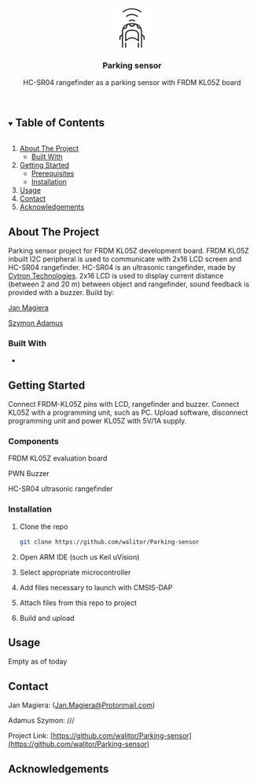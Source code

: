

<!-- PROJECT LOGO -->
<br />
<p align="center">
  <a href="https://github.com/walitor/Parking-sensor">
    <img src="images/logo.png" alt="Logo" width="80" height="80">
  </a>

  <h3 align="center">Parking sensor</h3>

  <p align="center">
    HC-SR04 rangefinder as a parking sensor with FRDM KL05Z board
    <br />
    <br />
  </p>
</p>



<!-- TABLE OF CONTENTS -->
<details open="open">
  <summary><h2 style="display: inline-block">Table of Contents</h2></summary>
  <ol>
    <li>
      <a href="#about-the-project">About The Project</a>
      <ul>
        <li><a href="#built-with">Built With</a></li>
      </ul>
    </li>
    <li>
      <a href="#getting-started">Getting Started</a>
      <ul>
        <li><a href="#prerequisites">Prerequisites</a></li>
        <li><a href="#installation">Installation</a></li>
      </ul>
    </li>
    <li><a href="#usage">Usage</a></li>
    <li><a href="#contact">Contact</a></li>
    <li><a href="#acknowledgements">Acknowledgements</a></li>
  </ol>
</details>



<!-- ABOUT THE PROJECT -->
## About The Project

Parking sensor project for FRDM KL05Z development board. FRDM KL05Z inbuilt I2C peripheral is used to communicate with 2x16 LCD screen and HC-SR04 rangefinder.
HC-SR04 is an ultrasonic rangefinder, made by [Cytron Technologies](https://www.cytron.io/).
2x16 LCD is used to display current distance (between 2 and 20 m) between object and rangefinder, sound feedback is provided with a buzzer.
Build by: 

[Jan Magiera](https://github.com/J-Magiera)

[Szymon Adamus](https://github.com/walitor)




### Built With

*



<!-- GETTING STARTED -->
## Getting Started

Connect FRDM-KL05Z pins with LCD, rangefinder and buzzer. Connect KL05Z with a programming unit, such as PC.
Upload software, disconnect programming unit and power KL05Z with 5V/1A supply.

### Components

FRDM KL05Z evaluation board

PWN Buzzer
   
HC-SR04 ultrasonic rangefinder


### Installation

1. Clone the repo
   ```sh
   git clone https://github.com/walitor/Parking-sensor
   ```
2. Open ARM IDE (such us Keil uVision)

3. Select appropriate microcontroller 

4. Add files necessary to launch with CMSIS-DAP

5. Attach files from this repo to project

6. Build and upload



<!-- USAGE EXAMPLES -->
## Usage

Empty as of today




<!-- CONTACT -->
## Contact

Jan Magiera: (Jan.Magiera@Protonmail.com)

Adamus Szymon: ///

Project Link: [https://github.com/walitor/Parking-sensor](https://github.com/walitor/Parking-sensor)



<!-- ACKNOWLEDGEMENTS -->
## Acknowledgements







